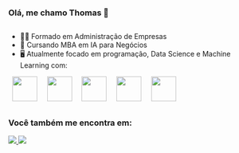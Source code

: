### Olá, me chamo Thomas 👋

##
- 👨‍🎓 Formado em Administração de Empresas
- 🌱 Cursando MBA em IA para Negócios
- 🖥️ Atualmente focado em programação, Data Science e Machine Learning com:

<div display="inline">
  &nbsp;&nbsp;<img src="https://cdn.jsdelivr.net/gh/devicons/devicon@latest/icons/python/python-original-wordmark.svg" width="50" />&nbsp;&nbsp;
  &nbsp;&nbsp;<img src="https://cdn.jsdelivr.net/gh/devicons/devicon@latest/icons/pandas/pandas-original-wordmark.svg" width="50" />&nbsp;&nbsp;
  &nbsp;&nbsp;<img src="https://cdn.jsdelivr.net/gh/devicons/devicon@latest/icons/scikitlearn/scikitlearn-original.svg" width="50" />&nbsp;&nbsp;
  &nbsp;&nbsp;<img src="https://cdn.jsdelivr.net/gh/devicons/devicon@latest/icons/numpy/numpy-original-wordmark.svg" width="50" />&nbsp;&nbsp;
  &nbsp;&nbsp;<img src="https://cdn.jsdelivr.net/gh/devicons/devicon@latest/icons/matplotlib/matplotlib-original-wordmark.svg" width="50" />&nbsp;&nbsp;
</div>

##

### Você também me encontra em:
<a href="https://www.kaggle.com/tkunzler">
  <img src="https://img.shields.io/badge/Kaggle-20BEFF?style=for-the-badge&logo=Kaggle&logoColor=white">
</a>

<a href="https://www.linkedin.com/in/thomas-kunzler-238158246/">
  <img src="https://img.shields.io/badge/linkedin-%230077B5.svg?style=for-the-badge&logo=linkedin&logoColor=white">
</a>


<!--
**TKunzler/TKunzler** is a ✨ _special_ ✨ repository because its `README.md` (this file) appears on your GitHub profile.

Here are some ideas to get you started:

- 🔭 I’m currently working on ...
- 🌱 I’m currently learning ...
- 👯 I’m looking to collaborate on ...
- 🤔 I’m looking for help with ...
- 💬 Ask me about ...
- 📫 How to reach me: ...
- 😄 Pronouns: ...
- ⚡ Fun fact: ...
-->
